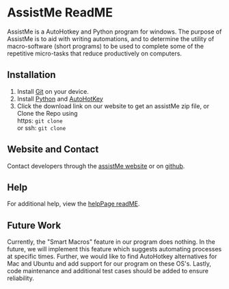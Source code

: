 # AssistMe ReadME
AssistMe is a AutoHotkey and Python program for windows. The
purpose of AssistMe is to aid with writing automations, and
to determine the utility of macro-software (short programs)
to be used to complete some of the repetitive micro-tasks
that reduce productively on computers.

## Installation
1. Install [Git]() on your device.
2. Install [Python]() and [AutoHotKey]()
3. Click the download link on our website to get an assistMe
zip file, or Clone the Repo using </br>https: `git clone `
</br>or ssh: `git clone `

## Website and Contact
Contact developers through the [assistMe website](https://assist-me-download.netlify.com/)
or on [github]().

## Help
For additional help, view the [helpPage readME]().

## Future Work
Currently, the "Smart Macros" feature in our program does
nothing. In the future, we will implement this feature which
suggests automating processes at specific times. Further,
we would like to find AutoHotkey alternatives for Mac and
Ubuntu and add support for our program on these OS's.
Lastly, code maintenance and additional test cases should be
added to ensure reliability.   
